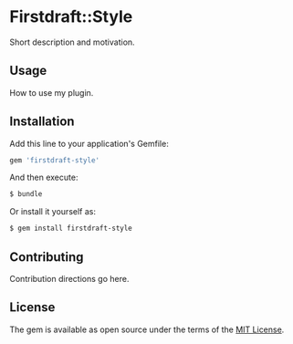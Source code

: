 # Firstdraft::Style
Short description and motivation.

## Usage
How to use my plugin.

## Installation
Add this line to your application's Gemfile:

```ruby
gem 'firstdraft-style'
```

And then execute:
```bash
$ bundle
```

Or install it yourself as:
```bash
$ gem install firstdraft-style
```

## Contributing
Contribution directions go here.

## License
The gem is available as open source under the terms of the [MIT License](http://opensource.org/licenses/MIT).
